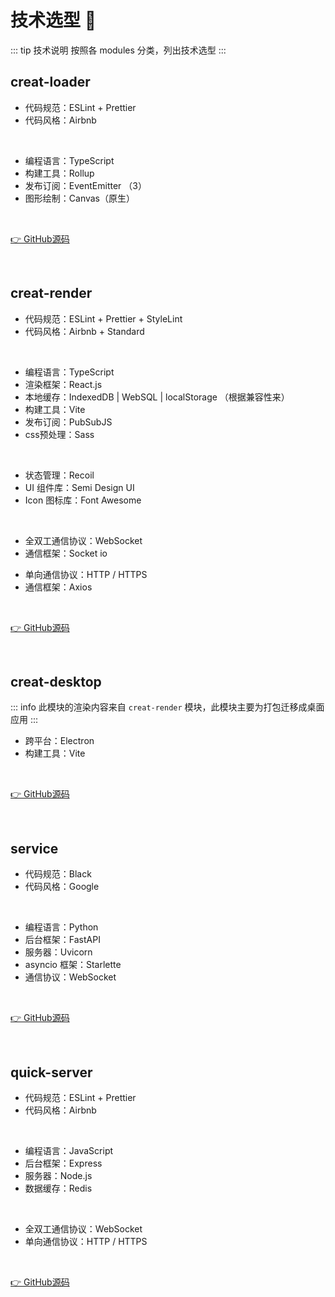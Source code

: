 # 技术选型 🤔

::: tip 技术说明
按照各 modules 分类，列出技术选型
:::

## creat-loader 

- 代码规范：ESLint + Prettier
- 代码风格：Airbnb

<br />

- 编程语言：TypeScript
- 构建工具：Rollup
- 发布订阅：EventEmitter （3）
- 图形绘制：Canvas（原生）

<br />

[👉 GitHub源码](https://github.com/uiuing/creat/tree/main/front/creat-loader)

<br />

## creat-render

- 代码规范：ESLint + Prettier + StyleLint
- 代码风格：Airbnb + Standard

<br />

- 编程语言：TypeScript
- 渲染框架：React.js
- 本地缓存：IndexedDB | WebSQL | localStorage （根据兼容性来）
- 构建工具：Vite
- 发布订阅：PubSubJS
- css预处理：Sass

<br />

- 状态管理：Recoil
- UI 组件库：Semi Design UI
- Icon 图标库：Font Awesome

<br />

- 全双工通信协议：WebSocket
- 通信框架：Socket io

<p> </p>

- 单向通信协议：HTTP / HTTPS
- 通信框架：Axios

<br />

[👉 GitHub源码](https://github.com/uiuing/creat/tree/main/front/creat-render)

<br />

## creat-desktop

::: info
此模块的渲染内容来自 `creat-render` 模块，此模块主要为打包迁移成桌面应用
:::

- 跨平台：Electron
- 构建工具：Vite

<br />

[👉 GitHub源码](https://github.com/uiuing/creat/tree/main/front/creat-desktop)

<br />

## service

- 代码规范：Black
- 代码风格：Google

<br />

- 编程语言：Python
- 后台框架：FastAPI
- 服务器：Uvicorn
- asyncio 框架：Starlette
- 通信协议：WebSocket

<br />

[👉 GitHub源码](https://github.com/uiuing/creat/tree/main/service)

<br />

## quick-server

- 代码规范：ESLint + Prettier
- 代码风格：Airbnb

<br />

- 编程语言：JavaScript
- 后台框架：Express
- 服务器：Node.js
- 数据缓存：Redis

<br />

- 全双工通信协议：WebSocket
- 单向通信协议：HTTP / HTTPS

<br />

[👉 GitHub源码](https://github.com/uiuing/creat/tree/main/quick-server)
